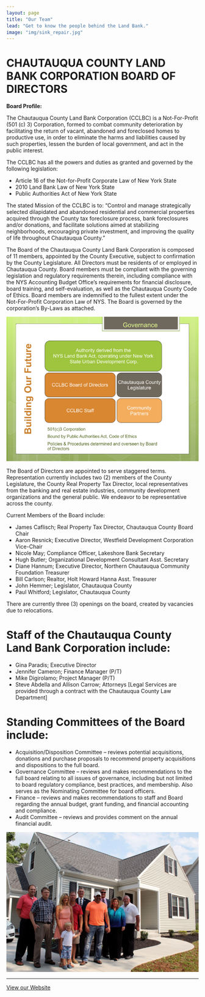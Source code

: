 ```yaml
---
layout: page
title: "Our Team"
lead: "Get to know the people behind the Land Bank."
image: "img/sink_repair.jpg"
---
```

# CHAUTAUQUA COUNTY LAND BANK CORPORATION BOARD OF DIRECTORS

<strong>Board Profile:</strong>

The Chautauqua County Land Bank Corporation (CCLBC) is a Not-For-Profit (501 (c) 3) Corporation, formed to combat community deterioration by facilitating the return of vacant, abandoned and foreclosed homes to productive use, in order to eliminate the harms and liabilities caused by such properties, lessen the burden of local government, and act in the public interest.

The CCLBC has all the powers and duties as granted and governed by the following legislation:

* Article 16 of the Not-for-Profit Corporate Law of New York State
* 2010 Land Bank Law of New York State
* Public Authorities Act of New York State

The stated Mission of the CCLBC is to: “Control and manage strategically selected dilapidated and abandoned residential and commercial properties acquired through the County tax foreclosure process, bank foreclosures and/or donations, and facilitate solutions aimed at stabilizing neighborhoods, encouraging private investment, and improving the quality of life throughout Chautauqua County.”

The Board of the Chautauqua County Land Bank Corporation is composed of 11 members, appointed by the County Executive, subject to confirmation by the County Legislature. All Directors must be residents of or employed in Chautauqua County. Board members must be compliant with the governing legislation and regulatory requirements therein, including compliance with the NYS Accounting Budget Office’s requirements for financial disclosure, board training, and self-evaluation, as well as the Chautauqua County Code of Ethics. Board members are indemnified to the fullest extent under the Not-For-Profit Corporation Law of NYS.  The Board is governed by the corporation’s By-Laws as attached.

<img src="img/org_chart.jpeg" class="img-responsive" style="margin:auto;">

The Board of Directors are appointed to serve staggered terms. Representation currently includes two (2) members of the County Legislature, the County Real Property Tax Director, local representatives from the banking and real estate industries, community development organizations and the general public. We endeavor to be representative across the county.

Current Members of the Board include:

* James Caflisch; Real Property Tax Director, Chautauqua County				Board Chair
* Aaron Resnick; Executive Director, Westfield Development Corporation			Vice-Chair
* Nicole May; Compliance Officer, Lakeshore Bank						Secretary
* Hugh Butler; Organizational Development Consultant					Asst. Secretary
* Diane Hannum; Executive Director, Northern Chautauqua Community Foundation		Treasurer
* Bill Carlson; Realtor, Holt Howard Hanna							Asst. Treasurer
* John Hemmer; Legislator, Chautauqua County
* Paul Whitford; Legislator, Chautauqua County

There are currently three (3) openings on the board, created by vacancies due to relocations.

# Staff of the Chautauqua County Land Bank Corporation include:

* Gina Paradis; Executive Director
* Jennifer Cameron; Finance Manager (P/T)
* Mike Digirolamo; Project Manager (P/T)
* Steve Abdella and Allison Carrow; Attorneys [Legal Services are provided through a contract with the Chautauqua County Law Department]

# Standing Committees of the Board include:

* Acquisition/Disposition Committee – reviews potential acquisitions, donations and purchase proposals to recommend property acquisitions and dispositions to the full board.
* Governance Committee – reviews and makes recommendations to the full board relating to all issues of governance, including but not limited to board regulatory compliance, best practices, and membership. Also serves as the Nominating Committee for board officers.
* Finance – reviews and makes recommendations to staff and Board regarding the annual budget, grant funding, and financial accounting and compliance.
* Audit Committee – reviews and provides comment on the annual financial audit.

<img src="img/eagle.jpg" class="img-responsive" style="margin:auto;">

<hr>

<a href="http://www.chautauqualandbank.org/" class="btn btn-default btn-lg center-block">View our Website <i class="fa fa-arrow-right"></i></a>
